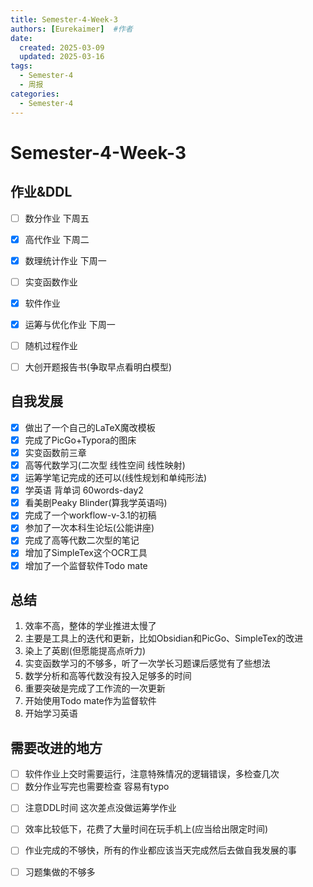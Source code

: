 ```yaml
---
title: Semester-4-Week-3
authors: [Eurekaimer]  #作者
date: 
  created: 2025-03-09
  updated: 2025-03-16
tags:
  - Semester-4
  - 周报
categories:
  - Semester-4
---
```


# Semester-4-Week-3

## 作业&DDL

- [ ] 数分作业 下周五
- [x] 高代作业 下周二
- [x] 数理统计作业 下周一
- [ ] 实变函数作业 
- [x] 软件作业
- [x] 运筹与优化作业 下周一
- [ ] 随机过程作业
- [ ] 大创开题报告书(争取早点看明白模型)



## 自我发展

- [x] 做出了一个自己的LaTeX魔改模板
- [x] 完成了PicGo+Typora的图床
- [x] 实变函数前三章
- [x] 高等代数学习(二次型 线性空间 线性映射)
- [x] 运筹学笔记完成的还可以(线性规划和单纯形法)
- [x] 学英语 背单词 60words-day2
- [x] 看美剧Peaky Blinder(算我学英语吗)
- [x] 完成了一个workflow-v-3.1的初稿
- [x] 参加了一次本科生论坛(公能讲座)
- [x] 完成了高等代数二次型的笔记
- [x] 增加了SimpleTex这个OCR工具
- [x] 增加了一个监督软件Todo mate

## 总结

1. 效率不高，整体的学业推进太慢了
2. 主要是工具上的迭代和更新，比如Obsidian和PicGo、SimpleTex的改进
3. 染上了英剧(但愿能提高点听力)
4. 实变函数学习的不够多，听了一次学长习题课后感觉有了些想法
5. 数学分析和高等代数没有投入足够多的时间
6. 重要突破是完成了工作流的一次更新
7. 开始使用Todo mate作为监督软件
8. 开始学习英语

## 需要改进的地方



+ [ ] 软件作业上交时需要运行，注意特殊情况的逻辑错误，多检查几次
+ [ ] 数分作业写完也需要检查 容易有typo
- [ ] 注意DDL时间 这次差点没做运筹学作业
- [ ] 效率比较低下，花费了大量时间在玩手机上(应当给出限定时间)
- [ ] 作业完成的不够快，所有的作业都应该当天完成然后去做自我发展的事
- [ ] 习题集做的不够多














